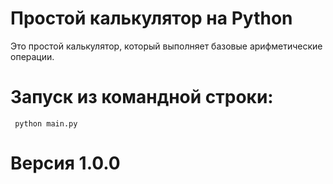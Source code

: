 # Простой калькулятор на Python

Это простой калькулятор, который выполняет базовые арифметические операции.

# Запуск из командной строки:
``` python main.py```

# Версия 1.0.0
